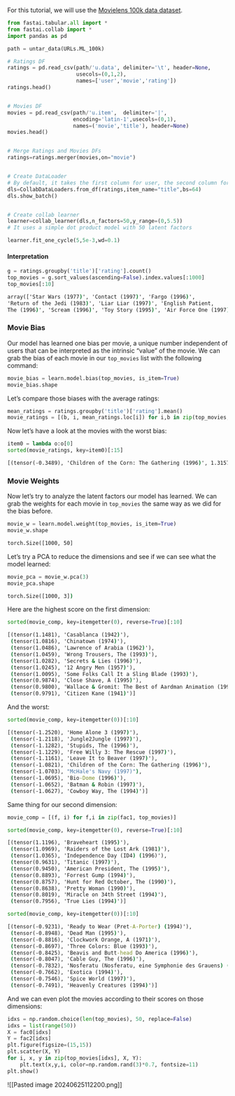 For this tutorial, we will use the [Movielens 100k data dataset](https://grouplens.org/datasets/movielens/100k/).

```python
from fastai.tabular.all import *
from fastai.collab import *
import pandas as pd

path = untar_data(URLs.ML_100k)

# Ratings DF
ratings = pd.read_csv(path/'u.data', delimiter='\t', header=None,
                      usecols=(0,1,2), 
                      names=['user','movie','rating'])
ratings.head()


# Movies DF
movies = pd.read_csv(path/'u.item',  delimiter='|', 
					 encoding='latin-1',usecols=(0,1),
					 names=('movie','title'), header=None)
movies.head()


# Merge Ratings and Movies DFs
ratings=ratings.merger(movies,on="movie")


# Create DataLoader
# By default, it takes the first column for user, the second column for the item (here our movies) and the third column for the ratings. We need to change the value of `item_name` in our case, to use the titles instead of the ids:
dls=CollabDataLoaders.from_df(ratings,item_name="title",bs=64)
dls.show_batch()


# Create collab learner
learner=collab_learner(dls,n_factors=50,y_range=(0,5.5))
# It uses a simple dot product model with 50 latent factors

learner.fit_one_cycle(5,5e-3,wd=0.1)
```

#### Interpretation

```python
g = ratings.groupby('title')['rating'].count()
top_movies = g.sort_values(ascending=False).index.values[:1000]
top_movies[:10]
```

```cmd
array(['Star Wars (1977)', 'Contact (1997)', 'Fargo (1996)',
'Return of the Jedi (1983)', 'Liar Liar (1997)', 'English Patient,
The (1996)', 'Scream (1996)', 'Toy Story (1995)', 'Air Force One (1997)', 'Independence Day (ID4) (1996)'], dtype=object)
```


### Movie Bias

Our model has learned one bias per movie, a unique number independent of users that can be interpreted as the intrinsic “value” of the movie. We can grab the bias of each movie in our `top_movies` list with the following command:

```python
movie_bias = learn.model.bias(top_movies, is_item=True)
movie_bias.shape
```

Let’s compare those biases with the average ratings:

```python
mean_ratings = ratings.groupby('title')['rating'].mean()
movie_ratings = [(b, i, mean_ratings.loc[i]) for i,b in zip(top_movies,movie_bias)]
```

Now let’s have a look at the movies with the worst bias:

```python
item0 = lambda o:o[0]
sorted(movie_ratings, key=item0)[:15]
```

```cmd
[(tensor(-0.3489), 'Children of the Corn: The Gathering (1996)', 1.3157894736842106), (tensor(-0.3407), 'Leave It to Beaver (1997)', 1.8409090909090908), (tensor(-0.3304), 'Cable Guy, The (1996)', 2.339622641509434), (tensor(-0.2763), 'Lawnmower Man 2: Beyond Cyberspace (1996)', 1.7142857142857142), (tensor(-0.2607), "McHale's Navy (1997)", 2.1884057971014492), (tensor(-0.2572), 'Grease 2 (1982)', 2.0), (tensor(-0.2482), 'Kansas City (1996)', 2.260869565217391), (tensor(-0.2479), 'Crow: City of Angels, The (1996)', 1.9487179487179487), (tensor(-0.2388), 'Free Willy 3: The Rescue (1997)', 1.7407407407407407), (tensor(-0.2338), 'Keys to Tulsa (1997)', 2.24), (tensor(-0.2305), 'Beautician and the Beast, The (1997)', 2.313953488372093), (tensor(-0.2205), 'Escape from L.A. (1996)', 2.4615384615384617), (tensor(-0.2192), 'Beverly Hills Ninja (1997)', 2.3125), (tensor(-0.2179), 'Mortal Kombat: Annihilation (1997)', 1.9534883720930232), (tensor(-0.2150), 'Thinner (1996)', 2.4489795918367347)]
```

### Movie Weights
Now let’s try to analyze the latent factors our model has learned. We can grab the weights for each movie in `top_movies` the same way as we did for the bias before.

```python
movie_w = learn.model.weight(top_movies, is_item=True)
movie_w.shape
```

```cmd
torch.Size([1000, 50]
```

Let’s try a PCA to reduce the dimensions and see if we can see what the model learned:

```python
movie_pca = movie_w.pca(3)
movie_pca.shape
```

```cmd
torch.Size([1000, 3])
```

Here are the highest score on the first dimension:

```python
sorted(movie_comp, key=itemgetter(0), reverse=True)[:10]
```

```cmd
[(tensor(1.1481), 'Casablanca (1942)'),
 (tensor(1.0816), 'Chinatown (1974)'),
 (tensor(1.0486), 'Lawrence of Arabia (1962)'),
 (tensor(1.0459), 'Wrong Trousers, The (1993)'),
 (tensor(1.0282), 'Secrets & Lies (1996)'),
 (tensor(1.0245), '12 Angry Men (1957)'),
 (tensor(1.0095), 'Some Folks Call It a Sling Blade (1993)'),
 (tensor(0.9874), 'Close Shave, A (1995)'),
 (tensor(0.9800), 'Wallace & Gromit: The Best of Aardman Animation (1996)'),
 (tensor(0.9791), 'Citizen Kane (1941)')]
```

And the worst:

```python
sorted(movie_comp, key=itemgetter(0))[:10]
```

```cmd
[(tensor(-1.2520), 'Home Alone 3 (1997)'),
 (tensor(-1.2118), 'Jungle2Jungle (1997)'),
 (tensor(-1.1282), 'Stupids, The (1996)'),
 (tensor(-1.1229), 'Free Willy 3: The Rescue (1997)'),
 (tensor(-1.1161), 'Leave It to Beaver (1997)'),
 (tensor(-1.0821), 'Children of the Corn: The Gathering (1996)'),
 (tensor(-1.0703), "McHale's Navy (1997)"),
 (tensor(-1.0695), 'Bio-Dome (1996)'),
 (tensor(-1.0652), 'Batman & Robin (1997)'),
 (tensor(-1.0627), 'Cowboy Way, The (1994)')]
```

Same thing for our second dimension:

```python
movie_comp = [(f, i) for f,i in zip(fac1, top_movies)]
```

```python
sorted(movie_comp, key=itemgetter(0), reverse=True)[:10]
```

```cmd
[(tensor(1.1196), 'Braveheart (1995)'),
 (tensor(1.0969), 'Raiders of the Lost Ark (1981)'),
 (tensor(1.0365), 'Independence Day (ID4) (1996)'),
 (tensor(0.9631), 'Titanic (1997)'),
 (tensor(0.9450), 'American President, The (1995)'),
 (tensor(0.8893), 'Forrest Gump (1994)'),
 (tensor(0.8757), 'Hunt for Red October, The (1990)'),
 (tensor(0.8638), 'Pretty Woman (1990)'),
 (tensor(0.8019), 'Miracle on 34th Street (1994)'),
 (tensor(0.7956), 'True Lies (1994)')]
```

```python
sorted(movie_comp, key=itemgetter(0))[:10]
```

```cmd
[(tensor(-0.9231), 'Ready to Wear (Pret-A-Porter) (1994)'),
 (tensor(-0.8948), 'Dead Man (1995)'),
 (tensor(-0.8816), 'Clockwork Orange, A (1971)'),
 (tensor(-0.8697), 'Three Colors: Blue (1993)'),
 (tensor(-0.8425), 'Beavis and Butt-head Do America (1996)'),
 (tensor(-0.8047), 'Cable Guy, The (1996)'),
 (tensor(-0.7832), 'Nosferatu (Nosferatu, eine Symphonie des Grauens) (1922)'),
 (tensor(-0.7662), 'Exotica (1994)'),
 (tensor(-0.7546), 'Spice World (1997)'),
 (tensor(-0.7491), 'Heavenly Creatures (1994)')]
```

And we can even plot the movies according to their scores on those dimensions:

```python
idxs = np.random.choice(len(top_movies), 50, replace=False)
idxs = list(range(50))
X = fac0[idxs]
Y = fac2[idxs]
plt.figure(figsize=(15,15))
plt.scatter(X, Y)
for i, x, y in zip(top_movies[idxs], X, Y):
    plt.text(x,y,i, color=np.random.rand(3)*0.7, fontsize=11)
plt.show()
```

![[Pasted image 20240625112200.png]]
